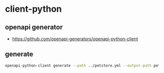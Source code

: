 # client-python
## openapi generator
- https://github.com/openapi-generators/openapi-python-client

## generate
```bash
openapi-python-client generate --path ../petstore.yml --output-path petstore
```
